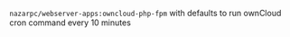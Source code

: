 `nazarpc/webserver-apps:owncloud-php-fpm` with defaults to run ownCloud cron command every 10 minutes
